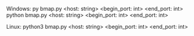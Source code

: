 Windows:
py bmap.py <host: string> <begin_port: int> <end_port: int>
python bmap.py <host: string> <begin_port: int> <end_port: int>

Linux:
python3 bmap.py <host: string> <begin_port: int> <end_port: int>
